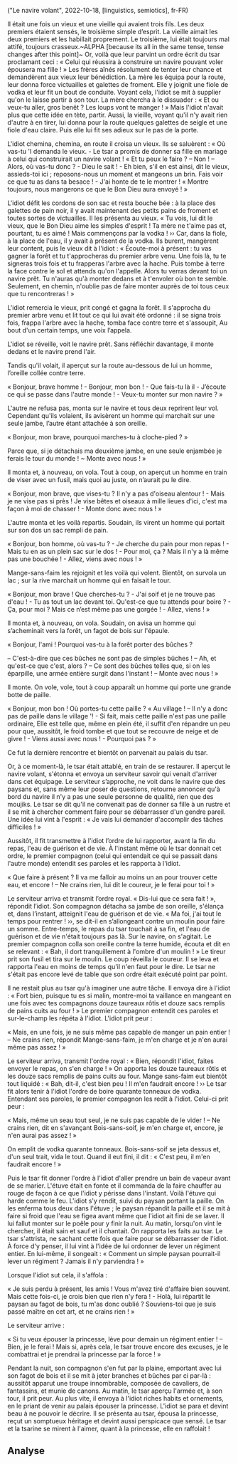 ("Le navire volant", 2022-10-18, [linguistics, semiotics], fr-FR)

<span class="lettrine">I</span>l était une fois un vieux et une vieille qui avaient trois fils. Les deux premiers étaient sensés, le troisième simple d’esprit. La vieille aimait les deux premiers et les habillait proprement. Le troisième, lui était toujours mal attifé, toujours crasseux.~ALPHA [because its all in the same tense, tense changes after this point]~ Or, voilà que leur parvint un ordre écrit du tsar proclamant ceci : « Celui qui réussira à construire un navire pouvant voler épousera ma fille ! » Les frères aînés résolument de tenter leur chance et demandèrent aux vieux leur bénédiction. La mère les équipa pour la route, leur donna force victuailles et galettes de froment. Elle y joignit une fiole de vodka et leur fit un bout de conduite. Voyant cela, l'idiot se mit à supplier qu'on le laisse partir à son tour. La mère chercha à le dissuader : « Et ou veux-tu aller, gros benêt ? Les loups vont te manger ! » Mais l'idiot n'avait plus que cette idée en tète, partir. Aussi, la vieille, voyant qu'il n'y avait rien d'autre à en tirer, lui donna pour la route quelques galettes de seigle et une fiole d'eau claire. Puis elle lui fit ses adieux sur le pas de la porte.

L'idiot chemina, chemina, en route il croisa un vieux. Ils se saluèrent : 
« Où vas-tu 'I demanda le vieux. - Le tsar a promis de donner sa fille en mariage à celui qui construirait un navire volant ! « Et tu peux le faire ? – Non ! – Alors, où vas-tu donc ? - Dieu le sait ! - Eh bien, s'il en est ainsi, dit le vieux, assieds-toi ici ; reposons-nous un moment et mangeons un brin. Fais voir ce que tu as dans ta besace ! - J'ai honte de te le montrer ! « Montre toujours, nous mangerons ce que le Bon Dieu aura envoyé ! » 

L'idiot défit les cordons de son sac et resta bouche bée : à la place des galettes de pain noir, il y avait maintenant des petits pains de froment et toutes sortes de victuailles. Il les présenta au vieux. « Tu vois, lui dit le vieux, que le Bon Dieu aime les simples d'esprit ! Ta mère ne t'aime pas et, pourtant, tu es aimé ! Mais commençons par la vodka ! ›› Car, dans la fiole, à la place de l'eau, il y avait à présent de la vodka. Ils burent, mangèrent leur content, puis le vieux dit à l'idiot : « Écoute-moi à présent : tu vas gagner la forêt et tu t'approcheras du premier arbre venu. Une fois là, tu te signeras trois fois et tu frapperas l'arbre avec la hache. Puis tombe à terre la face contre le sol et attends qu'on l'appelle. Alors tu verras devant toi un navire prêt. Tu n'auras qu'à monter dedans et à t'envoler où bon te semble. Seulement, en chemin, n'oublie pas de faire monter auprès de toi tous ceux que tu rencontreras ! » 

L'idiot remercia le vieux, prit congé et gagna la forêt. Il s'approcha du premier arbre venu et lit tout ce qui lui avait été ordonné : il se signa trois fois, frappa l'arbre avec la hache, tomba face contre terre et s'assoupit, Au bout d'un certain temps, une voix l’appela.

L'idiot se réveille, voit le navire prêt. Sans réfléchir davantage, il monte dedans et le navire prend l'air.

Tandis qu'il volait, il aperçut sur la route au-dessous de lui un homme, l’oreille collée contre terre.

« Bonjour, brave homme ! - Bonjour, mon bon ! - Que fais-tu là il - J’écoute ce qui se passe dans l'autre monde ! - Veux-tu monter sur mon navire ? »

L'autre ne refusa pas, monta sur le navire et tous deux reprirent leur vol. Cependant qu'ils volaient, ils avisèrent un homme qui marchait sur une seule jambe, l’autre étant attachée à son oreille.

« Bonjour, mon brave, pourquoi marches-tu à cloche-pied ? »

Parce que, si je détachais ma deuxième jambe, en une seule enjambée je ferais le tour du monde ! ~ Monte avec nous ! »

Il monta et, à nouveau, on vola. Tout à coup, on aperçut un homme en train de viser avec un fusil, mais quoi au juste, on n’aurait pu le dire.

« Bonjour, mon brave, que vises-tu ? Il n'y a pas d'oiseau alentour ! - Mais je ne vise pas si près ! Je vise bêtes et oiseaux à mille lieues d'ici, c'est ma façon à moi de chasser ! - Monte donc avec nous ! »

L'autre monta et les voilà repartis. Soudain, ils virent un homme qui portait sur son dos un sac rempli de pain. 

« Bonjour, bon homme, où vas-tu ? - Je cherche du pain pour mon repas ! - Mais tu en as un plein sac sur le dos ! - Pour moi, ça ? Mais il n'y a là même pas une bouchée ! - Allez, viens avec nous ! »

Mange-sans-faim les rejoignit et les voilà qui volent. Bientôt, on survola un lac ; sur la rive marchait un homme qui en faisait le tour.

« Bonjour, mon brave ! Que cherches-tu ? - J'ai soif et je ne trouve pas d'eau ! - Tu as tout un lac devant toi. Qu'est-ce que tu attends pour boire ? - Ça, pour moi ? Mais ce n’est même pas une gorgée ! - Allez, viens ! » 

Il monta et, à nouveau, on vola. Soudain, on avisa un homme qui s’acheminait vers la forêt, un fagot de bois sur l'épaule. 

« Bonjour, l'ami ! Pourquoi vas-tu à la forêt porter des bûches ? 

– C'est-à-dire que ces bûches ne sont pas de simples bûches ! – Ah, et qu'est-ce que c'est, alors ? – Ce sont des bûches telles que, si on les éparpille, une armée entière surgit dans l'instant ! – Monte avec nous ! »

Il monte. On vole, vole, tout à coup apparaît un homme qui porte une grande botte de paille.

« Bonjour, mon bon ! Où portes-tu cette paille ? « Au village ! 
– Il n'y a donc pas de paille dans le village '! - Si fait, mais cette paille n'est pas une paille ordinaire, Elle est telle que, même en plein été, il suffit d'en répandre un peu pour que, aussitôt, le froid tombe et que tout se recouvre de neige et de givre ! - Viens aussi avec nous ! - Pourquoi pas ? »

Ce fut la dernière rencontre et bientôt on parvenait au palais du tsar. 

Or, à ce moment-là, le tsar était attablé, en train de se restaurer. Il aperçut le navire volant, s'étonna et envoya un serviteur savoir qui venait d'arriver dans cet équipage. Le serviteur s’approche, ne voit dans le navire que des paysans et, sans même leur poser de questions, retourne annoncer qu'à bord du navire il n'y a pas une seule personne de qualité, rien que des moujiks. Le tsar se dit qu'il ne convenait pas de donner sa fille à un rustre et il se mit à chercher comment faire pour se débarrasser d'un gendre pareil. Une idée lui vint à l'esprit : « Je vais lui demander d'accomplir des tâches difficiles ! » 

Aussitôt, il fit transmettre à l'idiot l’ordre de lui rapporter, avant la fin du repas, l'eau de guérison et de vie. 
À l'instant même où le tsar donnait cet ordre, le premier compagnon (celui qui entendait ce qui se passait dans l'autre monde) entendit ses paroles et les rapporta à l'idiot.

« Que faire à présent ? Il va me falloir au moins un an pour trouver cette eau, et encore ! – Ne crains rien, lui dit le coureur, je le ferai pour toi ! » 

Le serviteur arriva et transmit l’ordre royal. « Dis-lui que ce sera fait ! », répondit l’idiot. Son compagnon détacha sa jambe de son oreille, s'élança et, dans l’instant, atteignit l'eau de guérison et de vie. « Ma foi, j'ai tout le temps pour rentrer ! ››, se dit-il en s’allongeant contre un moulin pour faire un somme. Entre-temps, le repas du tsar touchait à sa fin, et l'eau de guérison et de vie n'était toujours pas là. Sur le navire, on s'agitait. Le premier compagnon colla son oreille contre la terre humide, écouta et dit en se relevant : « Bah, il dort tranquillement à l'ombre d'un moulin ! » Le tireur prit son fusil et tira sur le moulin. Le coup réveilla le coureur. Il se leva et rapporta l'eau en moins de temps qu'il n'en faut pour le dire. Le tsar ne s'était pas encore levé de table que son ordre était exécuté point par point. 

Il ne restait plus au tsar qu'à imaginer une autre tâche. Il envoya dire à l'idiot : « Fort bien, puisque tu es si malin, montre-moi ta vaillance en mangeant en une fois avec tes compagnons douze taureaux rôtis et douze sacs remplis de pains cuits au four ! » Le premier compagnon entendit ces paroles et sur-le-champ les répéta à l'idiot. L'idiot prit peur : 

« Mais, en une fois, je ne suis même pas capable de manger un pain entier ! – Ne crains rien, répondit Mange-sans-faim, je m'en charge et je n'en aurai même pas assez ! »

Le serviteur arriva, transmit l'ordre royal : « Bien, répondit l'idiot, faites envoyer le repas, on s'en charge ! » On apporta les douze taureaux rôtis et les douze sacs remplis de pains cuits au four. Mange sans-faim eut bientôt tout liquidé : « Bah, dit-il, c'est bien peu ! Il m'en faudrait encore ! ›› Le tsar fit alors tenir à l'idiot l'ordre de boire quarante tonneaux de vodka. Entendant ses paroles, le premier compagnon les redit à l'idiot. Celui-ci prit peur : 

« Mais, même un seau tout seul, je ne suis pas capable de le vider ! 
– Ne crains rien, dit en s'avançant Bois-sans-soif, je m'en charge et, encore, je n'en aurai pas assez ! »

On emplit de vodka quarante tonneaux. Bois-sans-soif se jeta dessus et, d'un seul trait, vida le tout. Quand il eut fini, il dit : « C'est peu, il m'en faudrait encore ! »

Puis le tsar fit donner l'ordre à l'idiot d'aller prendre un bain de vapeur avant de se marier. L'étuve était en fonte et il commanda de la faire chauffer au rouge de façon à ce que l'idiot y périsse dans l'instant. Voilà l'étuve qui harde comme le feu. L'idiot s'y rendit, suivi du paysan portant la paille. On les enferma tous deux dans l'étuve ; le paysan répandit la paille et il se mit à faire si froid que l'eau se figea avant même que l'idiot ait fini de se laver. Il lui fallut monter sur le poêle pour y finir la nuit. Au matin, lorsqu'on vint le chercher, il était sain et sauf et il chantait. On rapporta les faits au tsar. Le tsar s'attrista, ne sachant cette fois que faire pour se débarrasser de l'idiot. À force d'y penser, il lui vint à l'idée de lui ordonner de lever un régiment entier. En lui-même, il songeait : « Comment un simple paysan pourrait-il lever un régiment ? Jamais il n'y parviendra ! »

Lorsque l'idiot sut cela, il s'affola :

« Je suis perdu à présent, les amis ! Vous m'avez tiré d'affaire bien souvent. Mais cette fois-ci, je crois bien que rien n'y fera ! - Holà, lui répartit le paysan au fagot de bois, tu m'as donc oublié ? Souviens-toi que je suis passé maître en cet art, et ne crains rien ! »

Le serviteur arrive :

« Si tu veux épouser la princesse, lève pour demain un régiment entier ! – Bien, je le ferai ! Mais si, après cela, le tsar trouve encore des excuses, je le combattrai et je prendrai la princesse par la force ! »

Pendant la nuit, son compagnon s'en fut par la plaine, emportant avec lui son fagot de bois et il se mit à jeter branches et bûches par ci par-là : aussitôt apparut une troupe innombrable, composée de cavaliers, de fantassins, et munie de canons. Au matin, le tsar aperçu l'armée et, à son tour, il prit peur. Au plus vite, il envoya à l'idiot riches habits et ornements, en le priant de venir au palais épouser la princesse. L'idiot se para et devint beau à ne pouvoir le décrire. Il se présenta au tsar, épousa la princesse, reçut un somptueux héritage et devint aussi perspicace que sensé. Le tsar et la tsarine se mirent à l'aimer, quant à la princesse, elle en raffolait !

## Analyse